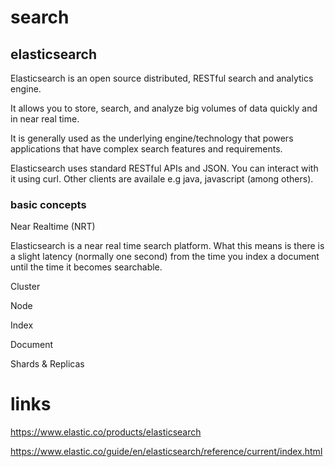 # search



## elasticsearch

Elasticsearch is an open source distributed, RESTful search and analytics engine.

It allows you to store, search, and analyze big volumes of data quickly and in near real time. 

It is generally used as the underlying engine/technology that powers applications that have complex search features and requirements.

Elasticsearch uses standard RESTful APIs and JSON. 
You can interact with it using curl.
Other clients are availale e.g java, javascript (among others).

### basic concepts

Near Realtime (NRT)

Elasticsearch is a near real time search platform. What this means is there is a slight latency (normally one second) from the time you index a document until the time it becomes searchable.

Cluster

Node

Index

Document

Shards & Replicas



# links

https://www.elastic.co/products/elasticsearch

https://www.elastic.co/guide/en/elasticsearch/reference/current/index.html


